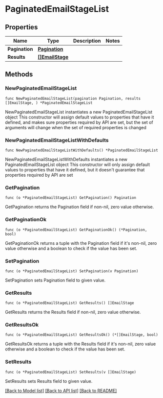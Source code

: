 # PaginatedEmailStageList

## Properties

Name | Type | Description | Notes
------------ | ------------- | ------------- | -------------
**Pagination** | [**Pagination**](Pagination.md) |  | 
**Results** | [**[]EmailStage**](EmailStage.md) |  | 

## Methods

### NewPaginatedEmailStageList

`func NewPaginatedEmailStageList(pagination Pagination, results []EmailStage, ) *PaginatedEmailStageList`

NewPaginatedEmailStageList instantiates a new PaginatedEmailStageList object
This constructor will assign default values to properties that have it defined,
and makes sure properties required by API are set, but the set of arguments
will change when the set of required properties is changed

### NewPaginatedEmailStageListWithDefaults

`func NewPaginatedEmailStageListWithDefaults() *PaginatedEmailStageList`

NewPaginatedEmailStageListWithDefaults instantiates a new PaginatedEmailStageList object
This constructor will only assign default values to properties that have it defined,
but it doesn't guarantee that properties required by API are set

### GetPagination

`func (o *PaginatedEmailStageList) GetPagination() Pagination`

GetPagination returns the Pagination field if non-nil, zero value otherwise.

### GetPaginationOk

`func (o *PaginatedEmailStageList) GetPaginationOk() (*Pagination, bool)`

GetPaginationOk returns a tuple with the Pagination field if it's non-nil, zero value otherwise
and a boolean to check if the value has been set.

### SetPagination

`func (o *PaginatedEmailStageList) SetPagination(v Pagination)`

SetPagination sets Pagination field to given value.


### GetResults

`func (o *PaginatedEmailStageList) GetResults() []EmailStage`

GetResults returns the Results field if non-nil, zero value otherwise.

### GetResultsOk

`func (o *PaginatedEmailStageList) GetResultsOk() (*[]EmailStage, bool)`

GetResultsOk returns a tuple with the Results field if it's non-nil, zero value otherwise
and a boolean to check if the value has been set.

### SetResults

`func (o *PaginatedEmailStageList) SetResults(v []EmailStage)`

SetResults sets Results field to given value.



[[Back to Model list]](../README.md#documentation-for-models) [[Back to API list]](../README.md#documentation-for-api-endpoints) [[Back to README]](../README.md)


